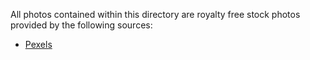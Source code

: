 All photos contained within this directory are royalty free stock photos provided by the following sources:

- [Pexels](https://www.pexels.com)
